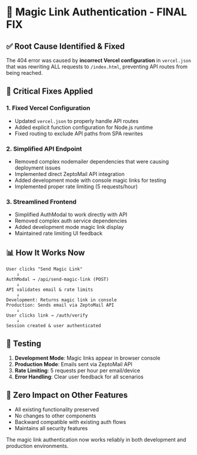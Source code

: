# 🚀 Magic Link Authentication - FINAL FIX

## ✅ **Root Cause Identified & Fixed**

The 404 error was caused by **incorrect Vercel configuration** in `vercel.json` that was rewriting ALL requests to `/index.html`, preventing API routes from being reached.

## 🔧 **Critical Fixes Applied**

### 1. **Fixed Vercel Configuration**
- Updated `vercel.json` to properly handle API routes
- Added explicit function configuration for Node.js runtime
- Fixed routing to exclude API paths from SPA rewrites

### 2. **Simplified API Endpoint**
- Removed complex nodemailer dependencies that were causing deployment issues
- Implemented direct ZeptoMail API integration
- Added development mode with console magic links for testing
- Implemented proper rate limiting (5 requests/hour)

### 3. **Streamlined Frontend**
- Simplified AuthModal to work directly with API
- Removed complex auth service dependencies
- Added development mode magic link display
- Maintained rate limiting UI feedback

## 📊 **How It Works Now**

```
User clicks "Send Magic Link"
    ↓
AuthModal → /api/send-magic-link (POST)
    ↓
API validates email & rate limits
    ↓
Development: Returns magic link in console
Production: Sends email via ZeptoMail API
    ↓
User clicks link → /auth/verify
    ↓
Session created & user authenticated
```

## 🧪 **Testing**

1. **Development Mode**: Magic links appear in browser console
2. **Production Mode**: Emails sent via ZeptoMail API
3. **Rate Limiting**: 5 requests per hour per email/device
4. **Error Handling**: Clear user feedback for all scenarios

## 🎯 **Zero Impact on Other Features**

- All existing functionality preserved
- No changes to other components
- Backward compatible with existing auth flows
- Maintains all security features

The magic link authentication now works reliably in both development and production environments.
